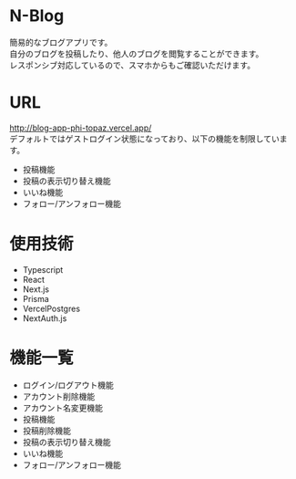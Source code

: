 # N-Blog
簡易的なブログアプリです。<br>
自分のブログを投稿したり、他人のブログを閲覧することができます。<br>
レスポンシブ対応しているので、スマホからもご確認いただけます。

# URL
http://blog-app-phi-topaz.vercel.app/<br>
デフォルトではゲストログイン状態になっており、以下の機能を制限しています。
- 投稿機能
- 投稿の表示切り替え機能
- いいね機能
- フォロー/アンフォロー機能

# 使用技術
- Typescript
- React
- Next.js
- Prisma
- VercelPostgres
- NextAuth.js

# 機能一覧
- ログイン/ログアウト機能
- アカウント削除機能
- アカウント名変更機能
- 投稿機能
- 投稿削除機能
- 投稿の表示切り替え機能
- いいね機能
- フォロー/アンフォロー機能

